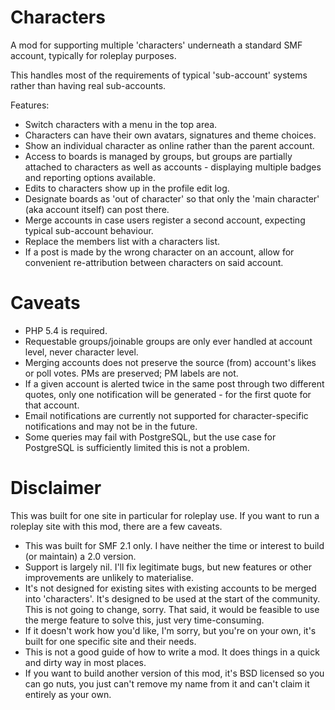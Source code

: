 # Characters

A mod for supporting multiple 'characters' underneath a standard SMF account, typically for roleplay purposes.

This handles most of the requirements of typical 'sub-account' systems rather than having real sub-accounts.

Features:
 * Switch characters with a menu in the top area.
 * Characters can have their own avatars, signatures and theme choices.
 * Show an individual character as online rather than the parent account.
 * Access to boards is managed by groups, but groups are partially attached to characters as well as accounts - displaying multiple badges and reporting options available.
 * Edits to characters show up in the profile edit log.
 * Designate boards as 'out of character' so that only the 'main character' (aka account itself) can post there.
 * Merge accounts in case users register a second account, expecting typical sub-account behaviour.
 * Replace the members list with a characters list.
 * If a post is made by the wrong character on an account, allow for convenient re-attribution between characters on said account.

# Caveats
 * PHP 5.4 is required.
 * Requestable groups/joinable groups are only ever handled at account level, never character level.
 * Merging accounts does not preserve the source (from) account's likes or poll votes. PMs are preserved; PM labels are not.
 * If a given account is alerted twice in the same post through two different quotes, only one notification will be generated - for the first quote for that account.
 * Email notifications are currently not supported for character-specific notifications and may not be in the future.
 * Some queries may fail with PostgreSQL, but the use case for PostgreSQL is sufficiently limited this is not a problem.

# Disclaimer

This was built for one site in particular for roleplay use. If you want to run a roleplay site with this mod, there are a few caveats.

 * This was built for SMF 2.1 only. I have neither the time or interest to build (or maintain) a 2.0 version.
 * Support is largely nil. I'll fix legitimate bugs, but new features or other improvements are unlikely to materialise.
 * It's not designed for existing sites with existing accounts to be merged into 'characters'. It's designed to be used at the start of the community. This is not going to change, sorry. That said, it would be feasible to use the merge feature to solve this, just very time-consuming.
 * If it doesn't work how you'd like, I'm sorry, but you're on your own, it's built for one specific site and their needs.
 * This is not a good guide of how to write a mod. It does things in a quick and dirty way in most places.
 * If you want to build another version of this mod, it's BSD licensed so you can go nuts, you just can't remove my name from it and can't claim it entirely as your own.
